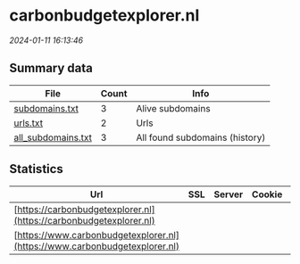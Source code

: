 # carbonbudgetexplorer.nl
*2024-01-11 16:13:46*
## Summary data


| File       | Count | Info |
|------------|-------|------|
|[subdomains.txt](/data/carbonbudgetexplorer.nl/subdomains.txt)|3|Alive subdomains|
|[urls.txt](/data/carbonbudgetexplorer.nl/urls.txt)|2|Urls|
|[all_subdomains.txt](/data/carbonbudgetexplorer.nl/all_subdomains.txt)|3|All found subdomains (history)|


## Statistics


| Url | SSL | Server | Cookie | HSTS | CSP | XFO | XXP | RP | Tech |Title |
|------------|-------|------|------|------|------|------|------|------|------|------|
|[https://carbonbudgetexplorer.nl](https://carbonbudgetexplorer.nl)| || |:white_check_mark: | | | :white_check_mark: | :white_check_mark: |HSTS||
|[https://www.carbonbudgetexplorer.nl](https://www.carbonbudgetexplorer.nl)| || |:white_check_mark: | | | :white_check_mark: | :white_check_mark: |HSTS||